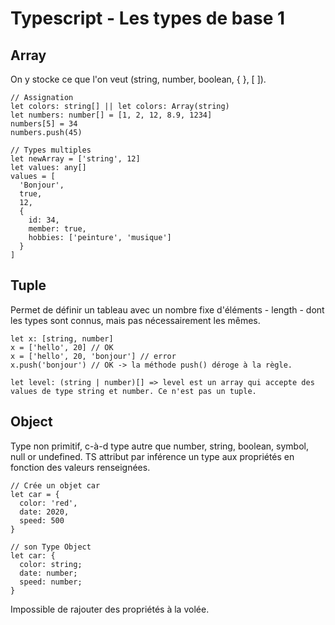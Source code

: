 # Typescript - Les types de base 1

## Array
On y stocke ce que l'on veut (string, number, boolean, { }, [ ]).

```
// Assignation
let colors: string[] || let colors: Array(string)
let numbers: number[] = [1, 2, 12, 8.9, 1234]
numbers[5] = 34
numbers.push(45)

// Types multiples
let newArray = ['string', 12]
let values: any[]
values = [
  'Bonjour', 
  true, 
  12, 
  {
    id: 34, 
    member: true, 
    hobbies: ['peinture', 'musique']
  }
]
```

## Tuple
Permet de définir un tableau avec un nombre fixe d'éléments - length - dont les types sont connus, mais pas nécessairement les mêmes.
```
let x: [string, number]
x = ['hello', 20] // OK
x = ['hello', 20, 'bonjour'] // error
x.push('bonjour') // OK -> la méthode push() déroge à la règle.

let level: (string | number)[] => level est un array qui accepte des values de type string et number. Ce n'est pas un tuple.
```

## Object
Type non primitif, c-à-d type autre que number, string, boolean, symbol, null or undefined.
TS attribut par inférence un type aux propriétés en fonction des valeurs renseignées.
```
// Crée un objet car
let car = {
  color: 'red',
  date: 2020,
  speed: 500
}

// son Type Object
let car: {
  color: string;
  date: number;
  speed: number;
}
```
Impossible de rajouter des propriétés à la volée.